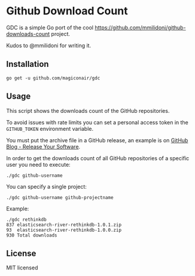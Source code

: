 # Github Download Count

GDC is a simple Go port of the cool https://github.com/mmilidoni/github-downloads-count project.

Kudos to @mmilidoni for writing it.

## Installation

```
go get -u github.com/magiconair/gdc
```

## Usage

This script shows the downloads count of the GitHub repositories.

To avoid issues with rate limits you can set a personal access token in the `GITHUB_TOKEN` environment variable.

You must put the archive file in a GitHub release, an example is on [GitHub Blog - Release Your Software](https://github.com/blog/1547-release-your-software).

In order to get the downloads count of all GitHub repositories of a specific user you need to execute:

```
./gdc github-username
```

You can specify a single project:

```
./gdc github-username github-projectname
```

Example:

```
./gdc rethinkdb
837	elasticsearch-river-rethinkdb-1.0.1.zip
93	elasticsearch-river-rethinkdb-1.0.0.zip
930	Total downloads
```


## License

MIT licensed
